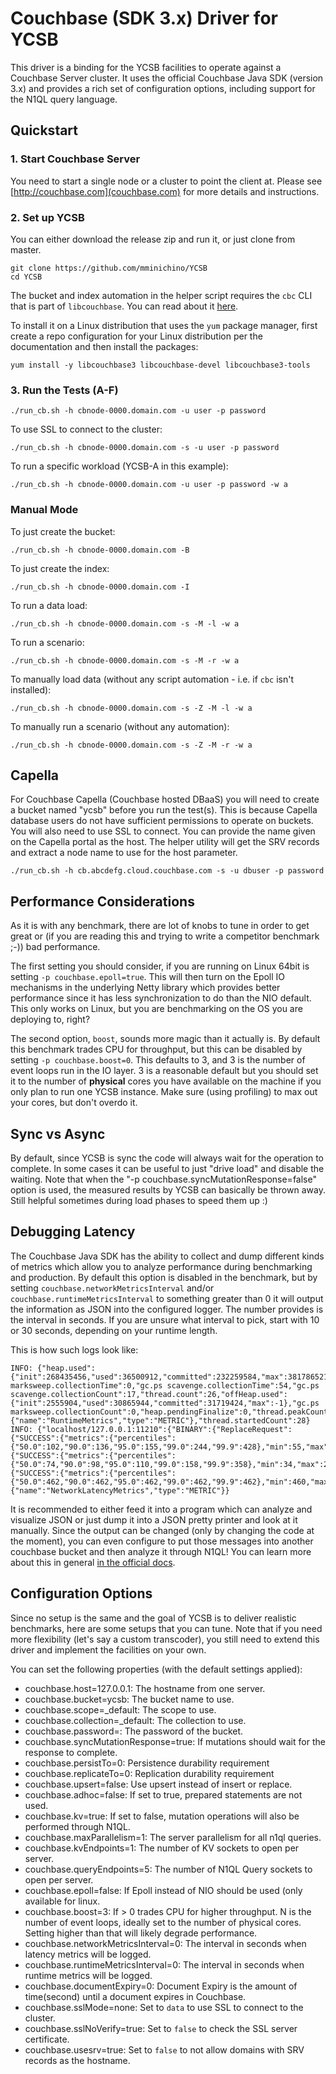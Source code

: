 <!--
Copyright (c) 2015 - 2016 YCSB contributors. All rights reserved.

Licensed under the Apache License, Version 2.0 (the "License"); you
may not use this file except in compliance with the License. You
may obtain a copy of the License at

http://www.apache.org/licenses/LICENSE-2.0

Unless required by applicable law or agreed to in writing, software
distributed under the License is distributed on an "AS IS" BASIS,
WITHOUT WARRANTIES OR CONDITIONS OF ANY KIND, either express or
implied. See the License for the specific language governing
permissions and limitations under the License. See accompanying
LICENSE file.
-->

# Couchbase (SDK 3.x) Driver for YCSB
This driver is a binding for the YCSB facilities to operate against a Couchbase Server cluster. It uses the official
Couchbase Java SDK (version 3.x) and provides a rich set of configuration options, including support for the N1QL
query language.

## Quickstart

### 1. Start Couchbase Server
You need to start a single node or a cluster to point the client at. Please see [http://couchbase.com](couchbase.com)
for more details and instructions.

### 2. Set up YCSB
You can either download the release zip and run it, or just clone from master.

```
git clone https://github.com/mminichino/YCSB
cd YCSB
```

The bucket and index automation in the helper script requires the ```cbc``` CLI that is part of ```libcouchbase```. You can 
read about it [here](https://docs.couchbase.com/c-sdk/current/hello-world/cbc.html).

To install it on a Linux distribution that uses the ```yum``` package manager, first create a repo configuration
for your Linux distribution per the documentation and then install the packages:

```
yum install -y libcouchbase3 libcouchbase-devel libcouchbase3-tools
```

### 3. Run the Tests (A-F)

```
./run_cb.sh -h cbnode-0000.domain.com -u user -p password 
```

To use SSL to connect to the cluster:

```
./run_cb.sh -h cbnode-0000.domain.com -s -u user -p password
```

To run a specific workload (YCSB-A in this example):

```
./run_cb.sh -h cbnode-0000.domain.com -u user -p password -w a
```

### Manual Mode

To just create the bucket:
```
./run_cb.sh -h cbnode-0000.domain.com -B
```

To just create the index:
```
./run_cb.sh -h cbnode-0000.domain.com -I
```

To run a data load:
```
./run_cb.sh -h cbnode-0000.domain.com -s -M -l -w a
```

To run a scenario:
```
./run_cb.sh -h cbnode-0000.domain.com -s -M -r -w a
```

To manually load data (without any script automation - i.e. if ```cbc``` isn't installed):
```
./run_cb.sh -h cbnode-0000.domain.com -s -Z -M -l -w a
```

To manually run a scenario (without any automation):
```
./run_cb.sh -h cbnode-0000.domain.com -s -Z -M -r -w a
```

## Capella
For Couchbase Capella (Couchbase hosted DBaaS) you will need to create a bucket named "ycsb" before you run the test(s).
This is because Capella database users do not have sufficient permissions to operate on buckets. You will also need to 
use SSL to connect. You can provide the name given on the Capella portal as the host. The helper utility will get the SRV 
records and extract a node name to use for the host parameter.

```
./run_cb.sh -h cb.abcdefg.cloud.couchbase.com -s -u dbuser -p password 
```

## Performance Considerations
As it is with any benchmark, there are lot of knobs to tune in order to get great or (if you are reading
this and trying to write a competitor benchmark ;-)) bad performance.

The first setting you should consider, if you are running on Linux 64bit is setting `-p couchbase.epoll=true`. This will
then turn on the Epoll IO mechanisms in the underlying Netty library which provides better performance since it has less
synchronization to do than the NIO default. This only works on Linux, but you are benchmarking on the OS you are
deploying to, right?

The second option, `boost`, sounds more magic than it actually is. By default this benchmark trades CPU for throughput,
but this can be disabled by setting `-p couchbase.boost=0`. This defaults to 3, and 3 is the number of event loops run
in the IO layer. 3 is a reasonable default but you should set it to the number of **physical** cores you have available
on the machine if you only plan to run one YCSB instance. Make sure (using profiling) to max out your cores, but don't
overdo it.

## Sync vs Async
By default, since YCSB is sync the code will always wait for the operation to complete. In some cases it can be useful
to just "drive load" and disable the waiting. Note that when the "-p couchbase.syncMutationResponse=false" option is
used, the measured results by YCSB can basically be thrown away. Still helpful sometimes during load phases to speed
them up :)

## Debugging Latency
The Couchbase Java SDK has the ability to collect and dump different kinds of metrics which allow you to analyze
performance during benchmarking and production. By default this option is disabled in the benchmark, but by setting
`couchbase.networkMetricsInterval` and/or `couchbase.runtimeMetricsInterval` to something greater than 0 it will
output the information as JSON into the configured logger. The number provides is the interval in seconds. If you are
unsure what interval to pick, start with 10 or 30 seconds, depending on your runtime length.

This is how such logs look like:

```
INFO: {"heap.used":{"init":268435456,"used":36500912,"committed":232259584,"max":3817865216},"gc.ps marksweep.collectionTime":0,"gc.ps scavenge.collectionTime":54,"gc.ps scavenge.collectionCount":17,"thread.count":26,"offHeap.used":{"init":2555904,"used":30865944,"committed":31719424,"max":-1},"gc.ps marksweep.collectionCount":0,"heap.pendingFinalize":0,"thread.peakCount":26,"event":{"name":"RuntimeMetrics","type":"METRIC"},"thread.startedCount":28}
INFO: {"localhost/127.0.0.1:11210":{"BINARY":{"ReplaceRequest":{"SUCCESS":{"metrics":{"percentiles":{"50.0":102,"90.0":136,"95.0":155,"99.0":244,"99.9":428},"min":55,"max":1564,"count":35787,"timeUnit":"MICROSECONDS"}}},"GetRequest":{"SUCCESS":{"metrics":{"percentiles":{"50.0":74,"90.0":98,"95.0":110,"99.0":158,"99.9":358},"min":34,"max":2310,"count":35604,"timeUnit":"MICROSECONDS"}}},"GetBucketConfigRequest":{"SUCCESS":{"metrics":{"percentiles":{"50.0":462,"90.0":462,"95.0":462,"99.0":462,"99.9":462},"min":460,"max":462,"count":1,"timeUnit":"MICROSECONDS"}}}}},"event":{"name":"NetworkLatencyMetrics","type":"METRIC"}}
```

It is recommended to either feed it into a program which can analyze and visualize JSON or just dump it into a JSON
pretty printer and look at it manually. Since the output can be changed (only by changing the code at the moment), you
can even configure to put those messages into another couchbase bucket and then analyze it through N1QL! You can learn
more about this in general [in the official docs](http://developer.couchbase.com/documentation/server/4.0/sdks/java-2.2/event-bus-metrics.html).


## Configuration Options
Since no setup is the same and the goal of YCSB is to deliver realistic benchmarks, here are some setups that you can
tune. Note that if you need more flexibility (let's say a custom transcoder), you still need to extend this driver and
implement the facilities on your own.

You can set the following properties (with the default settings applied):

 - couchbase.host=127.0.0.1: The hostname from one server.
 - couchbase.bucket=ycsb: The bucket name to use.
 - couchbase.scope=_default: The scope to use.
 - couchbase.collection=_default: The collection to use.
 - couchbase.password=: The password of the bucket.
 - couchbase.syncMutationResponse=true: If mutations should wait for the response to complete.
 - couchbase.persistTo=0: Persistence durability requirement
 - couchbase.replicateTo=0: Replication durability requirement
 - couchbase.upsert=false: Use upsert instead of insert or replace.
 - couchbase.adhoc=false: If set to true, prepared statements are not used.
 - couchbase.kv=true: If set to false, mutation operations will also be performed through N1QL.
 - couchbase.maxParallelism=1: The server parallelism for all n1ql queries.
 - couchbase.kvEndpoints=1: The number of KV sockets to open per server.
 - couchbase.queryEndpoints=5: The number of N1QL Query sockets to open per server.
 - couchbase.epoll=false: If Epoll instead of NIO should be used (only available for linux.
 - couchbase.boost=3: If > 0 trades CPU for higher throughput. N is the number of event loops, ideally
   set to the number of physical cores. Setting higher than that will likely degrade performance.
 - couchbase.networkMetricsInterval=0: The interval in seconds when latency metrics will be logged.
 - couchbase.runtimeMetricsInterval=0: The interval in seconds when runtime metrics will be logged.
 - couchbase.documentExpiry=0: Document Expiry is the amount of time(second) until a document expires in Couchbase.
 - couchbase.sslMode=none: Set to ```data``` to use SSL to connect to the cluster.
 - couchbase.sslNoVerify=true: Set to ```false``` to check the SSL server certificate.
 - couchbase.usesrv=true: Set to ```false``` to not allow domains with SRV records as the hostname.
